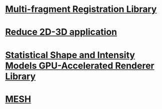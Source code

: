 [Multi-fragment Registration Library](libmultifragmentregister/README.md)
=====================
[Reduce 2D-3D application](reduce2d3d/README.md)
=====================
[Statistical Shape and Intensity Models GPU-Accelerated Renderer Library](https://github.com/klepo/ssimrenderer)
=====================
[MESH](libmesh/README.md)
=====================